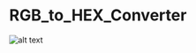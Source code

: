 # RGB_to_HEX_Converter
![alt text](https://assets-lighthouse.s3.amazonaws.com/uploads/image/file/5216/color-hex.gif)
